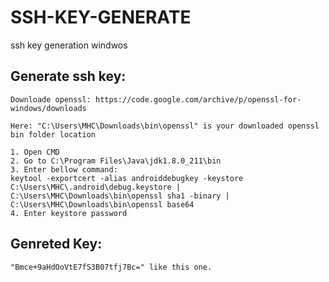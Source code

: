 # SSH-KEY-GENERATE
ssh key generation windwos

Generate ssh key:
---------------------
    Downloade openssl: https://code.google.com/archive/p/openssl-for-windows/downloads
    
    Here: "C:\Users\MHC\Downloads\bin\openssl" is your downloaded openssl bin folder location
    
    1. Open CMD
    2. Go to C:\Program Files\Java\jdk1.8.0_211\bin
    3. Enter bellow command:
    keytool -exportcert -alias androiddebugkey -keystore C:\Users\MHC\.android\debug.keystore | C:\Users\MHC\Downloads\bin\openssl sha1 -binary | C:\Users\MHC\Downloads\bin\openssl base64
    4. Enter keystore password

Genreted Key:
-------------
    "Bmce+9aHdOoVtE7fS3B07tfj7Bc=" like this one.
